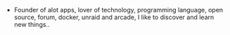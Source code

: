 - Founder of alot apps, lover of technology, programming language, open source, forum, docker, unraid and arcade, I like to discover and learn new things..
  <br>


























































































































































































































































































































































































































































































































































































































